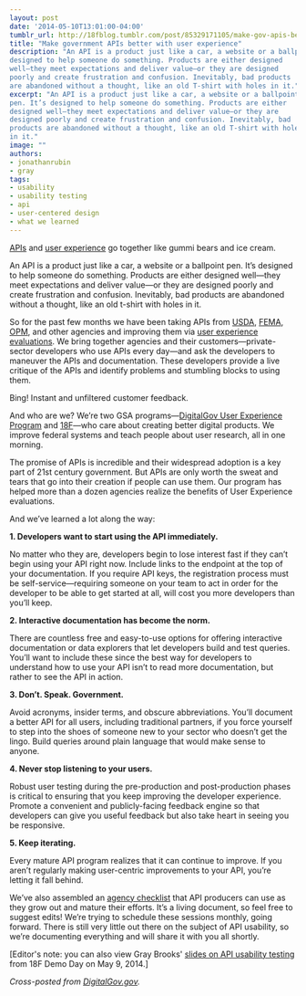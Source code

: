 ```yaml
---
layout: post
date: '2014-05-10T13:01:00-04:00'
tumblr_url: http://18fblog.tumblr.com/post/85329171105/make-gov-apis-better-with-user-experience
title: "Make government APIs better with user experience"
description: "An API is a product just like a car, a website or a ballpoint pen. It’s
designed to help someone do something. Products are either designed
well—they meet expectations and deliver value—or they are designed
poorly and create frustration and confusion. Inevitably, bad products
are abandoned without a thought, like an old T-shirt with holes in it."
excerpt: "An API is a product just like a car, a website or a ballpoint
pen. It’s designed to help someone do something. Products are either
designed well—they meet expectations and deliver value—or they are
designed poorly and create frustration and confusion. Inevitably, bad
products are abandoned without a thought, like an old T-shirt with holes
in it."
image: ""
authors:
- jonathanrubin
- gray
tags:
- usability
- usability testing
- api
- user-centered design
- what we learned
---
```


[APIs](https://www.digitalgov.gov/2013/04/30/apis-in-government/) and
[user
experience](http://www.usability.gov/what-and-why/user-experience.html)
go together like gummi bears and ice cream.

An API is a product just like a car, a website or a ballpoint pen. It’s
designed to help someone do something. Products are either designed
well—they meet expectations and deliver value—or they are designed
poorly and create frustration and confusion. Inevitably, bad products
are abandoned without a thought, like an old t-shirt with holes in it.

So for the past few months we have been taking APIs from
[USDA](http://ers.usda.gov/developer#.U2p8rPldUq4),
[FEMA](http://www.fema.gov/developer-resources),
[OPM](https://data.usajobs.gov/), and other agencies and improving them
via [user experience
evaluations](https://www.digitalgov.gov/resources/digitalgov-user-experience-program/digitalgov-user-experience-program-test-support/).
We bring together agencies and their customers—private-sector developers
who use APIs every day—and ask the developers to maneuver the APIs and
documentation. These developers provide a live critique of the APIs and
identify problems and stumbling blocks to using them.

Bing! Instant and unfiltered customer feedback.

And who are we? We’re two GSA programs—[DigitalGov User Experience
Program](https://www.digitalgov.gov/resources/digitalgov-user-experience-program/)
and [18F](https://18f.gsa.gov/)—who care about creating better digital
products. We improve federal systems and teach people about user
research, all in one morning.

The promise of APIs is incredible and their widespread adoption is a key
part of 21st century government. But APIs are only worth the sweat and
tears that go into their creation if people can use them. Our program
has helped more than a dozen agencies realize the benefits of User
Experience evaluations.

And we’ve learned a lot along the way:

**1. Developers want to start using the API immediately.**

No matter who they are, developers begin to lose interest fast if they
can’t begin using your API right now. Include links to the endpoint at
the top of your documentation. If you require API keys, the registration
process must be self-service—requiring someone on your team to act in
order for the developer to be able to get started at all, will cost you
more developers than you’ll keep.

**2. Interactive documentation has become the norm.**

There are countless free and easy-to-use options for offering
interactive documentation or data explorers that let developers build
and test queries. You’ll want to include these since the best way for
developers to understand how to use your API isn’t to read more
documentation, but rather to see the API in action.

**3. Don’t. Speak. Government.**

Avoid acronyms, insider terms, and obscure abbreviations. You’ll
document a better API for all users, including traditional partners, if
you force yourself to step into the shoes of someone new to your sector
who doesn’t get the lingo. Build queries around plain language that
would make sense to anyone.

**4. Never stop listening to your users.**

Robust user testing during the pre-production and post-production phases
is critical to ensuring that you keep improving the developer
experience. Promote a convenient and publicly-facing feedback engine so
that developers can give you useful feedback but also take heart in
seeing you be responsive.

**5. Keep iterating.**

Every mature API program realizes that it can continue to improve. If
you aren’t regularly making user-centric improvements to your API,
you’re letting it fall behind.

We’ve also assembled an [agency
checklist](https://18f.github.io/API-All-the-X/pages/agency_checklist.html)
that API producers can use as they grow out and mature their efforts.
It’s a living document, so feel free to suggest edits! We’re trying to
schedule these sessions monthly, going forward. There is still very
little out there on the subject of API usability, so we’re documenting
everything and will share it with you all shortly.

[Editor's note: you can also view Gray Brooks' [slides on API usability
testing](https://speakerdeck.com/18f/api-usability-testing-18f-demo-day-9-may-2014)
from 18F Demo Day on May 9, 2014.]

*Cross-posted from
[DigitalGov.gov](https://www.digitalgov.gov/2014/05/09/make-gov-apis-better-with-user-experience/).*
